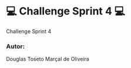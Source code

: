 # :computer: Challenge Sprint 4 :computer:
Challenge Sprint 4


### Autor:
Douglas Toseto Marçal de Oliveira
